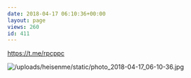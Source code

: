 ```yaml
---
date: 2018-04-17 06:10:36+00:00
layout: page
views: 260
id: 411
---
```


https://t.me/rpcppc



![/uploads/heisenme/static/photo_2018-04-17_06-10-36.jpg](/uploads/heisenme/static/photo_2018-04-17_06-10-36.jpg)
